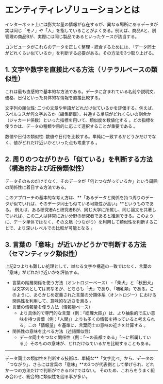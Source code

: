 # エンティティレゾリューションとは

インターネット上には膨大な量の情報が存在するが、異なる場所にあるデータが実は同じ「モノ」や「人」を指していることがよくある。例えば、商品Aと、別管理の商品Bが、実際には同じ製品であるといったケースが該当する。

コンピュータがこれらのデータを正しく整理・統合するためには、「データ同士がどれくらい似ているか」を判断する必要がある。その方法を3つ取り上げる。

## 1. 文字や数字を直接比べる方法（リテラルベースの類似性）

これは最も直感的で基本的な方法である。データに含まれている名前や説明文、価格、日付といった具体的な情報を直接比較する。

文字列の類似性: 二つの文章や単語がどれだけ似ているかを評価する。例えば、スペルミスが何文字あるか（編集距離）、共通する単語がどれくらいの割合か（ジャカード係数）といった指標を用いて、類似度を数値化する 。どの指標を使うかは、データの種類や目的に応じて選択することが重要である 。   

数値や日付の類似性: 数値や日付を比較する。単純に一致するかどうかだけでなく、値がどれだけ近いかといった点も考慮する 。   

## 2. 周りのつながりから「似ている」を判断する方法（構造的および近傍類似性）

データそのものだけでなく、そのデータが「何とつながっているか」という周囲の関係性に着目する方法である。

このアプローチの基本的な考え方は、**「あるデータと関係を持つ周りのデータが似ていれば、そのデータ同士も似ている可能性が高い」**というものである。
例えば、ある研究者Aと研究者Bが、同じ大学に所属し、同じ論文を共著していれば、この二人は非常に近い分野の研究者であると推測できる。このように、データ単体ではなく、その文脈（つながり）を利用して類似性を判断することで、より深いレベルでの比較が可能となる 。   

## 3. 言葉の「意味」が近いかどうかで判断する方法（セマンティック類似性）

上記2つよりも難しい処理として、単なる文字や構造の一致ではなく、言葉の「意味」がどれだけ近いかを評価する。

- 言葉の階層関係を使う方法（オントロジーベース）
  -「柴犬」と「秋田犬」は文字列としては異なるが、どちらも「犬」であり、「哺乳類」である。このように、あらかじめ定義された言葉の分類体系（オントロジー）における関係性を利用して、意味的な近さを測る 。   
- 言葉の情報量を使う方法（情報量ベース）
  - より具体的で専門的な言葉（例：「総理大臣」）は、より抽象的で広い意味を持つ言葉（例：「人間」）よりも多くの情報を持っていると考えられる。この「情報量」を基準に、言葉同士の意味の近さを計算する 。   
- 関係性の意味を比べる方法（述語類似性）
  - データ同士をつなぐ関係性（例：「〜の首都である」「〜に所属している」）そのものの意味が、どれだけ似ているかを比較することもある。   

---

データ同士の類似性を判断する技術は、単純な**「文字比べ」から、データの「つながり」、さらには言葉の「意味」**の3つが代表例として挙げられ、どれか一つの方法だけで判断ができるわけではない。
そのため、これらをうまく組み合わせ、総合的に類似性を図る事が多い。
